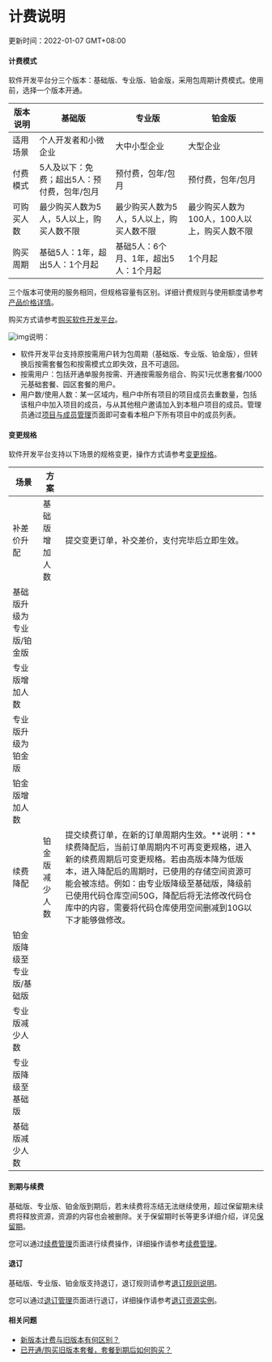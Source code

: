 # 计费说明

更新时间：2022-01-07 GMT+08:00

#### 计费模式

软件开发平台分三个版本：基础版、专业版、铂金版，采用包周期计费模式。使用前，选择一个版本开通。

| 版本说明   | 基础版                                      | 专业版                                   | 铂金版                                       |
| ---------- | ------------------------------------------- | ---------------------------------------- | -------------------------------------------- |
| 适用场景   | 个人开发者和小微企业                        | 大中小型企业                             | 大型企业                                     |
| 付费模式   | 5人及以下：免费；超出5人：预付费，包年/包月 | 预付费，包年/包月                        | 预付费，包年/包月                            |
| 可购买人数 | 最少购买人数为5人，5人以上，购买人数不限    | 最少购买人数为5人，5人以上，购买人数不限 | 最少购买人数为100人，100人以上，购买人数不限 |
| 购买周期   | 基础5人：1年，超出5人：1个月起              | 基础5人：6个月、1年，超出5人：1个月起    | 1个月起                                      |

三个版本可使用的服务相同，但规格容量有区别。详细计费规则与使用额度请参考[产品价格详情](https://www.huaweicloud.com/pricing.html?tab=detail#/devcloud)。

购买方式请参考[购买软件开发平台](https://support.huaweicloud.com/usermanual-devcloud/devcloud_01_0002.html)。

![img](https://res-img3.huaweicloud.com/content/dam/cloudbu-site/archive/china/zh-cn/support/resource/framework/v3/images/support-doc-new-note.svg)说明：

- 软件开发平台支持原按需用户转为包周期（基础版、专业版、铂金版），但转换后按需套餐包和按需模式立即失效，且不可退回。
- 按需用户：包括开通单服务按需、开通按需服务组合、购买1元优惠套餐/1000元基础套餐、园区套餐的用户。
- 用户数/使用人数：某一区域内，租户中所有项目的项目成员去重数量，包括该租户中加入项目的成员，与从其他租户邀请加入到本租户项目的成员。管理员通过[项目与成员管理](https://support.huaweicloud.com/usermanual-devcloud/devcloud_01_0012.html#section2)页面即可查看本租户下所有项目中的成员列表。

#### 变更规格

软件开发平台支持以下场景的规格变更，操作方式请参考[变更规格](https://support.huaweicloud.com/usermanual-devcloud/devcloud_01_0002.html#section2)。

| 场景                      | 方案           |                                                              |
| ------------------------- | -------------- | ------------------------------------------------------------ |
| 补差价升配                | 基础版增加人数 | 提交变更订单，补交差价，支付完毕后立即生效。                 |
| 基础版升级为专业版/铂金版 |                |                                                              |
| 专业版增加人数            |                |                                                              |
| 专业版升级为铂金版        |                |                                                              |
| 铂金版增加人数            |                |                                                              |
| 续费降配                  | 铂金版减少人数 | 提交续费订单，在新的订单周期内生效。**说明：**续费降配后，当前订单周期内不可再变更规格，进入新的续费周期后可变更规格。若由高版本降为低版本，进入降配后的周期时，已使用的存储空间资源可能会被冻结。例如：由专业版降级至基础版，降级前已使用代码仓库空间50G，降配后将无法修改代码仓库中的内容，需要将代码仓库使用空间删减到10G以下才能够做修改。 |
| 铂金版降级至专业版/基础版 |                |                                                              |
| 专业版减少人数            |                |                                                              |
| 专业版降级至基础版        |                |                                                              |
| 基础版减少人数            |                |                                                              |

#### 到期与续费

基础版、专业版、铂金版到期后，若未续费将冻结无法继续使用，超过保留期未续费将释放资源，资源的内容也会被删除。关于保留期时长等更多详细介绍，详见[保留期](https://support.huaweicloud.com/usermanual-period/zh-cn_topic_0086671074.html)。

您可以通过[续费管理](https://account.huaweicloud.com/usercenter/#/userindex/renewalManagement)页面进行续费操作，详细操作请参考[续费管理](https://support.huaweicloud.com/usermanual-billing/renewals_topic_10000000.html)。

#### 退订

基础版、专业版、铂金版支持退订，退订规则请参考[退订规则说明](https://support.huaweicloud.com/usermanual-billing/zh-cn_topic_0083138805.html)。

您可以通过[退订管理](https://account.huaweicloud.com/usercenter/#/userindex/retreatManagement)页面进行退订，详细操作请参考[退订资源实例](https://support.huaweicloud.com/usermanual-billing/zh-cn_topic_0072297197.html)。

#### 相关问题

- [新版本计费与旧版本有何区别？](https://support.huaweicloud.com/devcloud_faq/devcloud_faq_3002.html)
- [已开通/购买旧版本套餐，套餐到期后如何购买？](https://support.huaweicloud.com/devcloud_faq/devcloud_faq_3003.html)